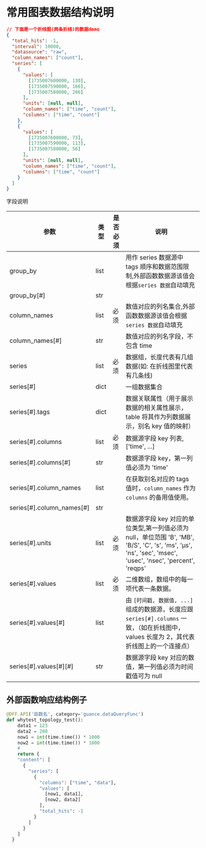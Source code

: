 # 常用图表数据结构说明

```json
// 下面是一个折线图(两条折线)的数据demo
{
  "total_hits": -1,
  "interval": 10000,
  "datasource": "raw",
  "column_names": ["count"],
  "series": [
    {
      "values": [
        [1735007600000, 130],
        [1735007590000, 166],
        [1735007580000, 206]
      ],
      "units": [null, null],
      "column_names": ["time", "count"],
      "columns": ["time", "count"]
    },
    {
      "values": [
        [1735007600000, 73],
        [1735007590000, 113],
        [1735007580000, 56]
      ],
      "units": [null, null],
      "column_names": ["time", "count"],
      "columns": ["time", "count"]
    }
  ]
}
```

字段说明

| 参数                      | 类型 | 是否必须 | 说明                                                                                                                                                        |
| ------------------------- | ---- | -------- | ----------------------------------------------------------------------------------------------------------------------------------------------------------- |
| group_by                  | list |          | 用作 series 数据源中 tags 顺序和数据范围限制,外部函数数据源该值会根据`series 数据`自动填充                                                                  |
| group_by[#]               | str  |          |                                                                                                                                                             |
| column_names              | list | 必须     | 数值对应的列名集合,外部函数数据源该值会根据`series 数据`自动填充                                                                                            |
| column_names[#]           | str  |          | 数值对应的列名字段，不包含 time                                                                                                                             |
| series                    | list | 必须     | 数据组，长度代表有几组数据(如: 在折线图里代表有几条线)                                                                                                      |
| series[#]                 | dict |          | 一组数据集合                                                                                                                                                |
| series[#].tags            | dict |          | 数据关联属性（用于展示数据的相关属性展示，table 将其作为列数据展示，别名 key 值的映射）                                                                     |
| series[#].columns         | list | 必须     | 数据源字段 key 列表,['time', ...]                                                                                                                           |
| series[#].columns[#]      | str  |          | 数据源字段 key，第一列值必须为 'time'                                                                                                                       |
| series[#].column_names    | list |          | 在获取别名对应的 tags 值时，`column_names` 作为 `columns` 的备用值使用。                                                                                    |
| series[#].column_names[#] | str  |          |                                                                                                                                                             |
| series[#].units           | list | 必须     | 数据源字段 key 对应的单位类型,第一列值必须为 null，单位范围 'B', 'MB', 'B/S', 'C', 's', 'ms', 'μs', 'ns', 'sec', 'msec', 'usec', 'nsec', 'percent', 'reqps' |
| series[#].values          | list | 必须     | 二维数组，数组中的每一项代表一条数据。                                                                                                                      |
| series[#].values[#]       | list |          | 由 `[时间戳, 数据值, ...]` 组成的数据源，长度应跟 `series[#].columns` 一致，（如在折线图中，values 长度为 2，其代表折线图上的一个连接点）                   |
| series[#].values[#][#]    | str  |          | 数据源字段 key 对应的数值，第一列值必须为时间戳值可为 null                                                                                                  |

## 外部函数响应结构例子

```python
@DFF.API('函数名', category='guance.dataQueryFunc')
def whytest_topology_test():
    data1 = 123
    data2 = 200
    now1 = int(time.time()) * 1000
    now2 = int(time.time()) * 1000
    #
    return {
    "content": [
      {
        "series": [
          {
            "columns": ["time", "data"],
            "values": [
              [now1, data1],
              [now2, data2]
            ],
            "total_hits": -1
          }
        ]
      }
    ]
  }


```
